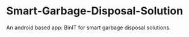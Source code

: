 # Smart-Garbage-Disposal-Solution
An android based app: BinIT for smart garbage disposal solutions.
